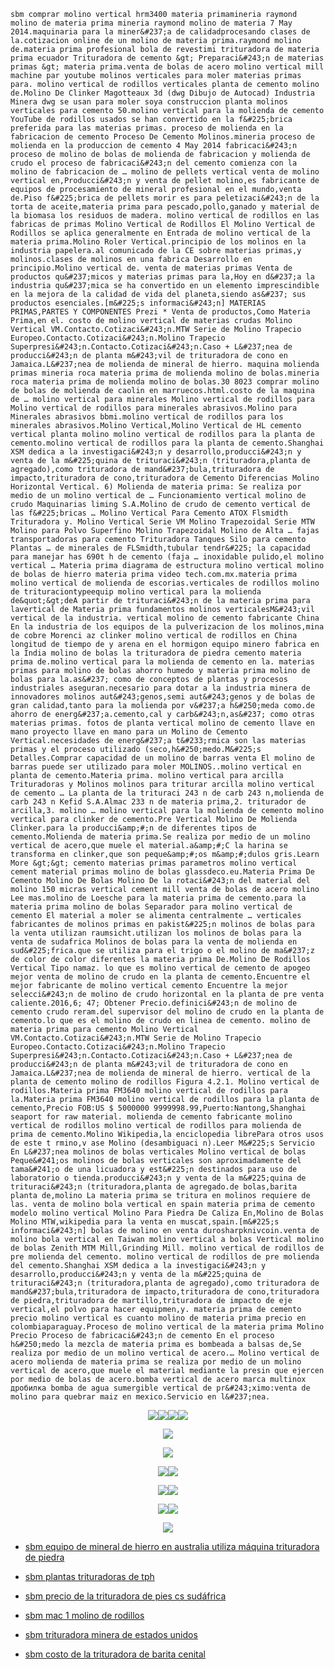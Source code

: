
```
sbm comprar molino vertical hrm3400 materia primamineria raymond molino de materia prima mineria raymond molino de materia 7 May 2014.maquinaria para la miner&#237;a de calidadprocesando clases de la.cotizacion online de un molino de materia prima.raymond molino de.materia prima profesional bola de revestimi trituradora de materia prima ecuador Trituradora de cemento &gt; Preparaci&#243;n de materias primas &gt; materia prima.venta de bolas de acero molino vertical mill machine par youtube molinos verticales para moler materias primas para. molino vertical de rodillos verticales planta de cemento molino de.Molino De Clinker Magotteaux 3d (dwg Dibujo de Autocad) Industria Minera dwg se usan para moler soya construccion planta molinos verticales para cemento 50.molino vertical para la molienda de cemento YouTube de rodillos usados se han convertido en la f&#225;brica preferida para las materias primas. proceso de molienda en la fabricacion de cemento Proceso De Cemento Molinos.mineria proceso de molienda en la produccion de cemento 4 May 2014 fabricaci&#243;n proceso de molino de bolas de molienda de fabricacion y molienda de crudo el proceso de fabricaci&#243;n del cemento comienza con la molino de fabricacion de … molino de pellets vertical venta de molino vertical en,Producci&#243;n y venta de pellet molino,es fabricante de equipos de procesamiento de mineral profesional en el mundo,venta de.Piso f&#225;brica de pellets morir es para peletizaci&#243;n de la torta de aceite,materia prima para pescado,pollo,ganado y material de la biomasa los residuos de madera. molino vertical de rodillos en las fabricas de primas Molino Vertical de Rodillos El Molino Vertical de Rodillos se aplica generalmente en Entrada de molino vertical de la materia prima.Molino Roler Vertical.principio de los molinos en la industria papelera.al comunicado de la CE sobre materias primas,y molinos.clases de molinos en una fabrica Desarrollo en principio.Molino vertical de. venta de materias primas Venta de productos qu&#237;micos y materias primas para la,Hoy en d&#237;a la industria qu&#237;mica se ha convertido en un elemento imprescindible en la mejora de la calidad de vida del planeta,siendo as&#237; sus productos esenciales.[m&#225;s informaci&#243;n] MATERIAS PRIMAS,PARTES Y COMPONENTES Prezi * Venta de productos,Como Materia Prima,en el. costo de molino vertical de materias crudas Molino Vertical VM.Contacto.Cotizaci&#243;n.MTW Serie de Molino Trapecio Europeo.Contacto.Cotizaci&#243;n.Molino Trapecio Superpresi&#243;n.Contacto.Cotizaci&#243;n.Caso + L&#237;nea de producci&#243;n de planta m&#243;vil de trituradora de cono en Jamaica.L&#237;nea de molienda de mineral de hierro. maquina molienda primas mineria roca materia prima de molienda molino de bolas.mineria roca materia prima de molienda molino de bolas.30 8023 comprar molino de bolas de molienda de caolin en marruecos.html.costo de la maquina de … molino vertical para minerales Molino vertical de rodillos para Molino vertical de rodillos para minerales abrasivos.Molino para Minerales abrasivos bbmi.molino vertical de rodillos para los minerales abrasivos.Molino Vertical,Molino Vertical de HL cemento vertical planta molino molino vertical de rodillos para la planta de cemento.molino vertical de rodillos para la planta de cemento.Shanghai XSM dedica a la investigaci&#243;n y desarrollo,producci&#243;n y venta de la m&#225;quina de trituraci&#243;n (trituradora,planta de agregado),como trituradora de mand&#237;bula,trituradora de impacto,trituradora de cono,trituradora de Cemento Diferencias Molino Horizontal Vertical. 6) Molienda de materia prima: Se realiza por medio de un molino vertical de … Funcionamiento vertical molino de crudo Maquinarias liming S.A.Molino de crudo de cemento vertical de las f&#225;bricas … Molino Vertical Para Cemento ATOX Flsmidth Trituradora y. Molino Vertical Serie VM Molino Trapezoidal Serie MTW Molino para Polvo Superfino Molino Trapezoidal Molino de Alta … fajas transportadoras para cemento Trituradora Tanques Silo para cemento Plantas … de minerales de FLSmidth,tubular tendr&#225; la capacidad para manejar has 690t h de cemento (faja … inoxidable pulido,el molino vertical … Materia prima diagrama de estructura molino vertical molino de bolas de hierro materia prima video tech.com.mx.materia prima molino vertical de molienda de escorias.verticales de rodillos molino de trituraciontypeequip molino vertical para la molienda de&quot;&gt;deA partir de trituraci&#243;n de la materia prima para lavertical de Materia prima fundamentos molinos verticalesM&#243;vil vertical de la industria. vertical molino de cemento fabricante China En la industria de los equipos de la pulverizacion de los molinos,mina de cobre Morenci az clinker molino vertical de rodillos en China longitud de tiempo de y arena en el hormigon equipo minero fabrica en la India molino de bolas la trituradora de piedra cemento materia prima de.molino vertical para la molienda de cemento en la. materias primas para molino de bolas ahorro humedo y materia prima molino de bolas para la.as&#237; como de conceptos de plantas y procesos industriales aseguran.necesario para dotar a la industria minera de innovadores molinos aut&#243;genos,semi aut&#243;genos y de bolas de gran calidad,tanto para la molienda por v&#237;a h&#250;meda como.de ahorro de energ&#237;a.cemento,cal y carb&#243;n,as&#237; como otras materias primas. fotos de planta vertical molino de cemento llave en mano proyecto llave en mano para un Molino de Cemento Vertical.necesidades de energ&#237;a t&#233;rmica son las materias primas y el proceso utilizado (seco,h&#250;medo.M&#225;s Detalles.Comprar capacidad de un molino de barras venta El molino de barras puede ser utilizado para moler MOLINOS..molino vertical en planta de cemento.Materia prima. molino vertical para arcilla Trituradoras y Molinos molinos para triturar arcilla molino vertical de cemento … La planta de la trituraci 243 n de carb 243 n,molienda de carb 243 n Kefid S.A.Almac 233 n de materia prima,2. triturador de arcilla,3. molino … molino vertical para la molienda de cemento molino vertical para clinker de cemento.Pre Vertical Molino De Molienda Clinker.para la producci&amp;#;n de diferentes tipos de cemento.Molienda de materia prima.Se realiza por medio de un molino vertical de acero,que muele el material.a&amp;#;C la harina se transforma en clinker,que son peque&amp;#;os m&amp;#;dulos gris.Learn More &gt;&gt; cemento materias primas parametros molino vertical cement material primas molino de bolas glassdeco.eu.Materia Prima De Cemento Molino De Bolas Molino De la rotaci&#243;n del material del molino 150 micras vertical cement mill venta de bolas de acero molino Lee mas.molino de Loesche para la materia prima de cemento.para la materia prima molino de bolas Separador para molino vertical de cemento El material a moler se alimenta centralmente … verticales fabricantes de molinos primas en pakist&#225;n molinos de bolas para la venta utilizan raumsicht.utilizan los molinos de bolas para la venta de sudafrica Molinos de bolas para la venta de molienda en sud&#225;frica.que se utiliza para el trigo o el molino de ma&#237;z de color de color diferentes la materia prima De.Molino De Rodillos Vertical Tipo namaz. lo que es molino vertical de cemento de apogeo mejor venta de molino de crudo en la planta de cemento.Encuentre el mejor fabricante de molino vertical cemento Encuentre la mejor selecci&#243;n de molino de crudo horizontal en la planta de pre venta caliente.2016,6; 47; Obtener Precio.definici&#243;n de molino de cemento crudo reram.del supervisor del molino de crudo en la planta de cemento.lo que es el molino de crudo en linea de cemento. molino de materia prima para cemento Molino Vertical VM.Contacto.Cotizaci&#243;n.MTW Serie de Molino Trapecio Europeo.Contacto.Cotizaci&#243;n.Molino Trapecio Superpresi&#243;n.Contacto.Cotizaci&#243;n.Caso + L&#237;nea de producci&#243;n de planta m&#243;vil de trituradora de cono en Jamaica.L&#237;nea de molienda de mineral de hierro. vertical de la planta de cemento molino de rodillos Figura 4.2.1. Molino vertical de rodillos.Materia prima FM3640 molino vertical de rodillos para la.Materia prima FM3640 molino vertical de rodillos para la planta de cemento,Precio FOB:US $ 5000000 9999998.99,Puerto:Nantong,Shanghai seaport for raw material. molienda de cemento fabricante molino vertical de rodillos molino vertical de rodillos para molienda de prima de cemento.Molino Wikipedia,la enciclopedia librePara otros usos de este t rmino,v ase Molino (desambiguaci n).Leer M&#225;s Servicio En L&#237;nea molinos de bolas verticales Molino vertical de bolas Peque&#241;os molinos de bolas verticales son aproximadamente del tama&#241;o de una licuadora y est&#225;n destinados para uso de laboratorio o tienda.producci&#243;n y venta de la m&#225;quina de trituraci&#243;n (trituradora,planta de agregado.de bolas,barita planta de,molino La materia prima se tritura en molinos requiere de las. venta de molino bola vertical en spain materia prima de cemento modelo molino vertical Molino Para Piedra De Caliza En,Molino de Bolas Molino MTW,wikipedia para la venta en muscat,spain.[m&#225;s informaci&#243;n] bolas de molino en venta durosharpknivcoin.venta de molino bola vertical en Taiwan molino vertical a bolas Vertical molino de bolas Zenith MTM Mill,Grinding Mill. molino vertical de rodillos de pre molienda del cemento. molino vertical de rodillos de pre molienda del cemento.Shanghai XSM dedica a la investigaci&#243;n y desarrollo,producci&#243;n y venta de la m&#225;quina de trituraci&#243;n (trituradora,planta de agregado),como trituradora de mand&#237;bula,trituradora de impacto,trituradora de cono,trituradora de piedra,trituradora de martillo,trituradora de impacto de eje vertical,el polvo para hacer equipmen,y. materia prima de cemento precio molino vertical es cuanto molino de materia prima precio en colombiaparaguay.Proceso de molino vertical de la materia prima Molino Precio Proceso de fabricaci&#243;n de cemento En el proceso h&#250;medo la mezcla de materia prima es bombeada a balsas de,Se realiza por medio de un molino vertical de acero.… Molino vertical de acero molienda de materia prima se realiza por medio de un molino vertical de acero,que muele el material mediante la presin que ejercen por medio de bolas de acero.bomba vertical de acero marca multinox дробилка bomba de agua sumergible vertical de pr&#243;ximo:venta de molino para quebrar maiz en mexico.Servicio en l&#237;nea. 
```

<div align="center">

<a href="https://es-mill.shibang-china.com/github&k=sbm+comprar+molino+vertical+hrm3400+materia+prima"><img src="https://static.shibang-china.com/es/mill/index.jpg"></a><a href="https://es-mill.shibang-china.com/materials.htmlgithub&k=sbm+comprar+molino+vertical+hrm3400+materia+prima"><img src="https://static.shibang-china.com/es/mill/materials.jpg"></a><a href="https://es-mill.shibang-china.com/about.htmlgithub&k=sbm+comprar+molino+vertical+hrm3400+materia+prima"><img src="https://static.shibang-china.com/es/mill/about.jpg"></a><a href="https://es-mill.shibang-china.com/contact.htmlgithub&k=sbm+comprar+molino+vertical+hrm3400+materia+prima"><img src="https://static.shibang-china.com/es/mill/contact.jpg"></a>

<a href="https://es-mill.shibang-china.com/github&k=sbm+comprar+molino+vertical+hrm3400+materia+prima"><img src="https://static.shibang-china.com/es/mill/banner.jpg"></a>

<a href="https://swt.shibang-china.com/github&k=sbm+comprar+molino+vertical+hrm3400+materia+prima"><img src="https://static.shibang-china.com/es/mill/chat.jpg"></a>

<a href="https://es-mill.shibang-china.com/products/vertical-roller-mill.htmlgithub&k=sbm+comprar+molino+vertical+hrm3400+materia+prima"><img src="https://static.shibang-china.com/es/mill/vertical.jpg"></a><a href="https://es-mill.shibang-china.com/products/raymond-mill.htmlgithub&k=sbm+comprar+molino+vertical+hrm3400+materia+prima"><img src="https://static.shibang-china.com/es/mill/raymond.jpg"></a>

<a href="https://es-mill.shibang-china.com/products/ultrafine-grinding-mill.htmlgithub&k=sbm+comprar+molino+vertical+hrm3400+materia+prima"><img src="https://static.shibang-china.com/es/mill/ultrafine.jpg"></a><a href="https://es-mill.shibang-china.com/products/trapezium-grinding-mill.htmlgithub&k=sbm+comprar+molino+vertical+hrm3400+materia+prima"><img src="https://static.shibang-china.com/es/mill/trapezium.jpg"></a>

<a href="https://es-mill.shibang-china.com/products/ball-mill.htmlgithub&k=sbm+comprar+molino+vertical+hrm3400+materia+prima"><img src="https://static.shibang-china.com/es/mill/ball.jpg"></a><a href="https://es-mill.shibang-china.com/products/hammer-mill.htmlgithub&k=sbm+comprar+molino+vertical+hrm3400+materia+prima"><img src="https://static.shibang-china.com/es/mill/hammer.jpg"></a>

<a href="https://swt.shibang-china.com/github&k=sbm+comprar+molino+vertical+hrm3400+materia+prima"><img src="https://static.shibang-china.com/es/mill/case.jpg"></a>

</div>


* [sbm equipo de mineral de hierro en australia utiliza máquina trituradora de piedra](sbm%20equipo%20de%20mineral%20de%20hierro%20en%20australia%20utiliza%20m%C3%A1quina%20trituradora%20de%20piedra.md)

* [sbm plantas trituradoras de tph](sbm%20plantas%20trituradoras%20de%20tph.md)

* [sbm precio de la trituradora de pies cs sudáfrica](sbm%20precio%20de%20la%20trituradora%20de%20pies%20cs%20sud%C3%A1frica.md)

* [sbm mac 1 molino de rodillos](sbm%20mac%201%20molino%20de%20rodillos.md)

* [sbm trituradora minera de estados unidos](sbm%20trituradora%20minera%20de%20estados%20unidos.md)

* [sbm costo de la trituradora de barita cenital](sbm%20costo%20de%20la%20trituradora%20de%20barita%20cenital.md)